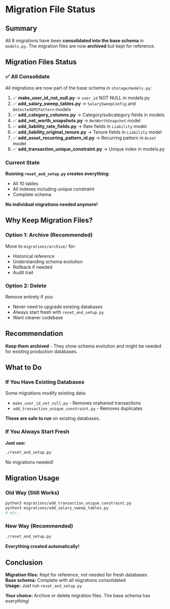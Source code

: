# Migration File Status

## Summary

All 8 migrations have been **consolidated into the base schema** in `models.py`. The migration files are now **archived** but kept for reference.

## Migration Files Status

### ✅ All Consolidate 
All migrations are now part of the base schema in `storage/models.py`:

1. ✅ **make_user_id_not_null.py** → `user_id` NOT NULL in models.py
2. ✅ **add_salary_sweep_tables.py** → `SalarySweepConfig` and `DetectedEMIPattern` models
3. ✅ **add_category_columns.py** → Category/subcategory fields in models
4. ✅ **add_net_worth_snapshots.py** → `NetWorthSnapshot` model
5. ✅ **add_liability_rate_fields.py** → Rate fields in `Liability` model
6. ✅ **add_liability_original_tenure.py** → Tenure fields in `Liability` model
7. ✅ **add_asset_recurring_pattern_id.py** → Recurring pattern in `Asset` model
8. ✅ **add_transaction_unique_constraint.py** → Unique index in models.py

### Current State

**Running `reset_and_setup.py` creates everything:**
- All 10 tables
- All indexes including unique constraint
- Complete schema

**No individual migrations needed anymore!**

## Why Keep Migration Files?

### Option 1: Archive (Recommended)
Move to `migrations/archive/` for:
- Historical reference
- Understanding schema evolution
- Rollback if needed
- Audit trail

### Option 2: Delete
Remove entirely if you:
- Never need to upgrade existing databases
- Always start fresh with `reset_and_setup.py`
- Want cleaner codebase

## Recommendation

**Keep them archived** - They show schema evolution and might be needed for existing production databases.

## What to Do

### If You Have Existing Databases

Some migrations modify existing data:
- `make_user_id_not_null.py` - Removes orphaned transactions
- `add_transaction_unique_constraint.py` - Removes duplicates

**These are safe to run** on existing databases.

### If You Always Start Fresh

**Just use:**
```bash
./reset_and_setup.py
```

No migrations needed!

## Migration Usage

### Old Way (Still Works)
```bash
python3 migrations/add_transaction_unique_constraint.py
python3 migrations/add_salary_sweep_tables.py
# etc.
```

### New Way (Recommended)
```bash
./reset_and_setup.py
```

**Everything created automatically!**

## Conclusion

**Migration files:** Kept for reference, not needed for fresh databases  
**Base schema:** Complete with all migrations consolidated  
**Usage:** Just run `reset_and_setup.py`  

**Your choice:** Archive or delete migration files. The base schema has everything!

